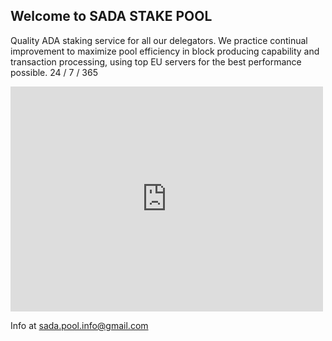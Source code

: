 ## Welcome to SADA STAKE POOL
Quality ADA staking service for all our delegators.
We practice continual improvement to maximize pool efficiency in block producing capability and transaction processing,
using top EU servers for the best performance possible.
24 / 7 / 365

<iframe width="500" height="360" frameborder="0" src="https://js.adapools.org/widget-dark.html?pool=96d0f66d7370996d0a1fc9c78828ea87f04e6c140e3e7649f9b2b76a"><a href="https://adapools.org/pool/96d0f66d7370996d0a1fc9c78828ea87f04e6c140e3e7649f9b2b76a">Detail</a></iframe>

Info at sada.pool.info@gmail.com

